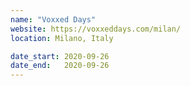 ```yaml
---
name: "Voxxed Days"
website: https://voxxeddays.com/milan/
location: Milano, Italy

date_start: 2020-09-26
date_end:   2020-09-26
---
```


